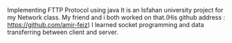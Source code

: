 Implementing FTTP Protocol using java
It is an Isfahan university project for my Network class.
My friend and i both worked on that.(His github address : https://github.com/amir-feiz)
I learned socket programming and data transferring between client and server.
